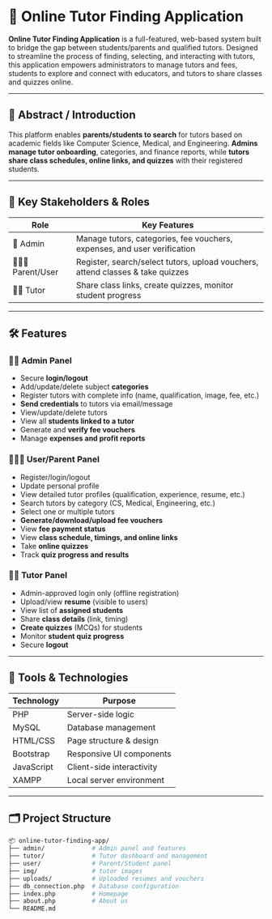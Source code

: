 # 📘 Online Tutor Finding Application

**Online Tutor Finding Application** is a full-featured, web-based system built to bridge the gap between students/parents and qualified tutors. Designed to streamline the process of finding, selecting, and interacting with tutors, this application empowers administrators to manage tutors and fees, students to explore and connect with educators, and tutors to share classes and quizzes online.

---

## 🧠 Abstract / Introduction

This platform enables **parents/students to search** for tutors based on academic fields like Computer Science, Medical, and Engineering. **Admins manage tutor onboarding**, categories, and finance reports, while **tutors share class schedules, online links, and quizzes** with their registered students.

---

## 🎯 Key Stakeholders & Roles

| Role     | Key Features                                                                 |
|----------|------------------------------------------------------------------------------|
| 👤 Admin | Manage tutors, categories, fee vouchers, expenses, and user verification     |
| 👨‍👩‍👧 Parent/User | Register, search/select tutors, upload vouchers, attend classes & take quizzes |
| 👨‍🏫 Tutor | Share class links, create quizzes, monitor student progress                 |

---

## 🛠️ Features

### 👨‍💼 Admin Panel
- Secure **login/logout**
- Add/update/delete subject **categories**
- Register tutors with complete info (name, qualification, image, fee, etc.)
- **Send credentials** to tutors via email/message
- View/update/delete tutors
- View all **students linked to a tutor**
- Generate and **verify fee vouchers**
- Manage **expenses and profit reports**

### 👨‍👩‍👧 User/Parent Panel
- Register/login/logout
- Update personal profile
- View detailed tutor profiles (qualification, experience, resume, etc.)
- Search tutors by category (CS, Medical, Engineering, etc.)
- Select one or multiple tutors
- **Generate/download/upload fee vouchers**
- View **fee payment status**
- View **class schedule, timings, and online links**
- Take **online quizzes**
- Track **quiz progress and results**

### 👨‍🏫 Tutor Panel
- Admin-approved login only (offline registration)
- Upload/view **resume** (visible to users)
- View list of **assigned students**
- Share **class details** (link, timing)
- **Create quizzes** (MCQs) for students
- Monitor **student quiz progress**
- Secure **logout**

---

## 🧰 Tools & Technologies

| Technology | Purpose                        |
|------------|--------------------------------|
| PHP        | Server-side logic              |
| MySQL      | Database management            |
| HTML/CSS   | Page structure & design        |
| Bootstrap  | Responsive UI components       |
| JavaScript | Client-side interactivity      |
| XAMPP      | Local server environment       |

---

## 🗂️ Project Structure

```bash
📦 online-tutor-finding-app/
├── admin/             # Admin panel and features
├── tutor/             # Tutor dashboard and management
├── user/              # Parent/Student panel
├── img/               # tutor images
├── uploads/           # Uploaded resumes and vouchers
├── db_connection.php  # Database configuration
├── index.php          # Homepage
├── about.php          # About us
└── README.md
